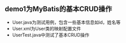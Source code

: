 ## demo1为MyBatis的基本CRUD操作
+ User.java为测试用例，包含一些基本信息如id，姓名等
+ User.xml为User类的映射配置文件
+ UserTest.java中测试了基本CRUD操作